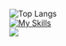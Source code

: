 ![Top Langs](https://github-readme-stats.vercel.app/api/top-langs/?username=berke-aras&layout=compact)
<br>
[![My Skills](https://skillicons.dev/icons?i=godot,python,js,html,css,unity)](https://skillicons.dev)
<br>
<img src="https://media.tenor.com/lA-2hW5dSpkAAAAC/bocchi-the-rock-kita-ikuyo.gif"/>
<!-- <img src="https://media.tenor.com/HkMNfVmcnhcAAAAd/bocchi-bocchi-the-rock.gif" width="350"/> -->
<!--  -->

